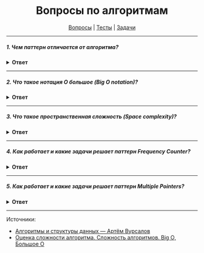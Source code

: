 <div align="center">

# Вопросы по алгоритмам

[Вопросы](https://github.com/dollaween/javascript-questions)
|
[Тесты](https://github.com/dollaween/javascript-tests)
|
[Задачи](https://github.com/dollaween/javascript-tasks)

</div>

---

##### 1. Чем паттерн отличается от алгоритма?

<details><summary><b>Ответ</b></summary>
<p>

**Алгоритм** — это четкий набор действий.

**Паттерн** — это высокоуровневое описание решения, реализация которого может отличаться в двух разных программах.

Если привести аналогии, то алгоритм — это кулинарный рецепт с чёткими шагами, а паттерн — инженерный чертёж, на котором нарисовано решение, но не конкретные шаги его реализации.

</p>
</details>

---

##### 2. Что такое нотация О большое (Big O notation)?

<details><summary><b>Ответ</b></summary>
<p>

Нотация О большое — это математическая нотация, которая описывает ограничивающее поведение функции, когда аргумент стремится к определенному значению или бесконечности. Проще говоря, нотация О большое описывает **худший вариант сложности** написанного кода с использованием алгебраических терминов.

Концепцию О большое необходимо понимать, чтобы уметь видеть и исправлять неоптимальный код.

##### Отбрасывание констант
Big O описывает только темп роста функции, поэтому мы отбрасываем константы при оценке сложности:
* `O(2N)` должен описываться как `O(N)`
* `O(500) = O(1)`
* `O(N/2) = O(N)`
* `O(N^2 + 100) = O(N^2)`

##### Неважная сложность
Мы можем сокращать описание сложности, убирая из формулы неважную сложность. Неважной считается сложность, которая значительно меньше уже имеющейся сложности (где значительно — это минимум в 2 раза)
* `O(N^2 + N^2) = O(N^2)`
* `O(N^2 + N) = O(N^2)` — так как `N` значительно меньше чем `N^2`
* `O(N + log N) = O(N)`, так как `log N` значительно меньше чем `N`
* `O(5 * 2^N + 10 * N^100) = O(2^N)`
* `O(N^2 + B) = O(N^2 + B)` — не может быть сокращено, так как мы не знаем что такое `B`

##### Складывать или умножать сложность?
Если действия выполняются последовательно — то складываем:
```js
for (int a: arrA) {}
for (int b: arrB) {}
// O(A + B)
```

Если действия зависимы друг от друга — то умножаем:
```js
for (int a: arrA) {
  for (int b: arrB) {}
}
// O(A * B)
```

##### Про сложность `log N`
Для алгоритмов, где на каждой итерации берется половина элементов — сложность будет включать `O(log N)` (включать, но не обязательно равняться).

##### Примеры сложности по убыванию
1. N!
2. 2^N
3. N^2
4. N * log N
5. N
6. Квадратный корень из N
7. log N
8. 1

##### Сложность Big O для базовых действий

Объекты:
* Взятие по ключу — `O(1)`
* Запись — `O(1)`
* Удаление — `O(1)`
* Поиск (не ключа, а значения где бы то ни было в объекте) — `O(N)`
* `Object.keys()` — `O(N)`
* `Object.values()` — `O(N)`
* `hasOwnProperty` — `O(1)`

Массивы:
* push — амортизированное `O(1)`, т.е. в большинстве случаев `O(1)`, в редких худших случаях `O(N)` (когда память под массив закончилась, интерпретатор создает новый массив с большим количеством памяти и копирует туда текущий)
* pop — `O(1)`
* shift, unshift — `O(N)`
* concat, slice, splice — `O(N)`
* sort — `O(N * log N)`
* find, includes, indexOf — `O(N)`
* forEach, map, reduce, filter, ... — `O(N)`

Map / Set:
* set — амортизированное `O(1)` или `O(log N)`
* delete — амортизированное `O(1)` или `O(log N)`
* get, has — амортизированное `O(1)` или `O(log N)`
* keys, values, entries — `O(N)`

DOM дерево:
* appendChild, insertBefore — `O(1)`
* removeChild — `O(1)`
* getElementById — `O(1)`
* getElementsByClassName — `O(N)`
* querySelector, querySelectorAll — `O(N)`

</p>
</details>

---

##### 3. Что такое пространственная сложность (Space complexity)?

<details><summary><b>Ответ</b></summary>
<p>

**Пространственная сложность** — один из критериев оценки алгоритмов, который показывает зависимость количества занимаемой памяти от размера входных данных.

</p>
</details>


---

##### 4. Как работает и какие задачи решает паттерн Frequency Counter?

<details><summary><b>Ответ</b></summary>
<p>

**Frequency Counter** — это паттерн, использующий объекты для хранения значений/частотности значений. Позволяет избежать квадратичной сложности O(N^2) вложенных циклов или операций с массивами/строками.

Подходит для:
* Подсчета частоты значений массива
* Вычисления содержания значений одного массива `arr1` в другом `arr2` (включая видоизмененные значения)
* Поиск нескольких значений в массиве `arr`, которые в совокупности дадут целевое значение `target`

```js
fn(arr)
fn(arr1, arr2)
fn(arr, target)
```

#### Реализация 1:
Реализация преимущественно используется при наличии двух массивов:
1. Создайте пустой объект `freqCounter`.
2. Пройдитесь по массиву, записав частотность (или другие нужные данные) в ключи `freqCounter`.
3. Пройдитесь по второму массиву, сравнив значения с ключами `freqCounter`.

Так как частотность хранится в ключах объекта `freqCounter`, то доступ к этим ключам мы получаем с константной сложностью O(N). В итоге мы проходимся по массиву два раза со сложностью O(N), вместо вложенных циклов со сложностью O(N^2).

#### Реализация 2:
Реализация преимущественно используется при наличии одного массива:
1. Создайте пустой объект `freqCounter`.
2. Пройдитесь по массиву, на каждой итерации записывая частотность в ключи `freqCounter` и сразу же сравниваия значения массива с ключами `freqCounter`.

#### Пример 1:
Пример первого вида реализации:

Напишите функцию, которая принимает два массива чисел и возвращает true, если второй массив содержит те же числа, но в квадрате (порядок чисел значения не имеет).

```js
function same(arr1, arr2) {
  if (arr1.length !== arr2.length) {
    return false
  }

  let freqCounter = {}

  for (let val of arr1) {
    let squared = val ** 2
    freqCounter[squared] = (freqCounter[squared] || 0) + 1
  }

  for (let val of arr2) {
    if (!freqCounter[val]) {
      return false
    }
    freqCounter[val] -= 1
  }

  return true
}
```

#### Пример 2:
Пример второго вида реализации:

Напишите функцию, которая принимает массив чисел `nums` и число `target`. Функция должна найти и вернуть индексы двух чисел, сумма которых равна числу `target`.

```js
function twoSum(nums, target) {
  const freqCounter = {}

  for (let i = 0; i < nums.length; i++) {
    const cur = freqCounter[nums[i]]

    if (cur >= 0) {
      return [cur, i]
    } else {
      const numToFind = target - nums[i]
      freqCounter[numToFind] = i
    }
  }

  return null
}
```

</p>
</details>

---

##### 5. Как работает и какие задачи решает паттерн Multiple Pointers?

<details><summary><b>Ответ</b></summary>
<p>

**Multiple Pointers** — это паттерн, при котором создаются несколько указателей, соответствующих индексу или позиции, и двигающихся по направлению к началу/концу/середине от начальной позиции. Паттерн крайне эффективен для решения задач с минимальной простраственной сложностью (space complexity).

Подходит для:
* Сравнивания/использования значений массива начиная одновременно из начала и конца
* Слияния двух отсортированных массивов в один отсортированный

#### Реализация 1
При наличии одного массива:

0. При надобности — отсортируйте массив.
1. Создайте несколько указателей с начальными позициями.
2. Пройдитесь по массиву, в каждой итерации изменяя указатели.

#### Реализация 2
При наличии двух массивов:

0. При надобности — отсортируйте массивы.
1. Создайте два указателя — один для первого массива, другой для второго.
2. В каждой итерации изменяйте указатели (либо один из указателей в зависимости от условия)

#### Пример
Напишите фукнцию, которая принимает отсортированный массив чисел numbers. Функция должна найти и вернуть первую пару чисел, сумма которых равна нулю.

```javascript
function sumZero(numbers) {
  let left = 0
  let right = numbers.length - 1

  while (left < right) {
    let sum = numbers[left] + numbers[right]

    if (sum === 0) return [numbers[left], numbers[right]]
    else if (sum < 0) left++
    else right--
  }
}
```

</p>
</details>

---

Источники:
* [Алгоритмы и структуры данных — Артём Вурсалов](https://youtu.be/ijwbVxLMp58)
* [Оценка сложности алгоритма. Сложность алгоритмов. Big O, Большое О](https://youtu.be/ZRdOb4yR0kk)
